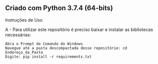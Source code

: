## Criado com Python 3.7.4 (64-bits)

Instruções de Uso

A - Para utilizar este repositório é preciso baixar e instalar as bibliotecas necessárias:

    Abra o Prompt de Comando do Windows
    Navegue até a pasta descompactada desse repositório: cd Endereço_da_Pasta
    Digite: pip install -r requirements.txt 

